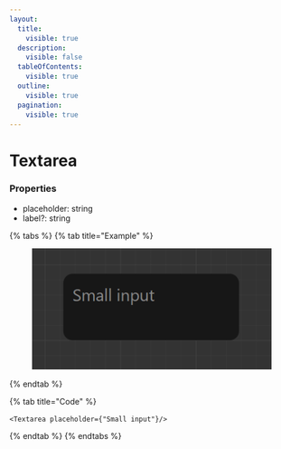```yaml
---
layout:
  title:
    visible: true
  description:
    visible: false
  tableOfContents:
    visible: true
  outline:
    visible: true
  pagination:
    visible: true
---
```


# Textarea

### Properties

* placeholder: string
* label?: string



{% tabs %}
{% tab title="Example" %}
<figure><img src="../.gitbook/assets/image.png" alt=""><figcaption></figcaption></figure>
{% endtab %}

{% tab title="Code" %}
```tsx
<Textarea placeholder={"Small input"}/>
```
{% endtab %}
{% endtabs %}

